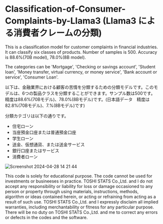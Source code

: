 # Classification-of-Consumer-Complaints-by-Llama3 (Llama3 による消費者クレームの分類)


This is a classification model for customer complaints in financial industries. It can classify six classes of products. Number of samples is 500. Accuracy is 88.6%(70B model), 78.0%(8B model).

The categories can be 'Mortgage', 'Checking or savings account', 'Student loan', 'Money transfer, virtual currency, or money service', 'Bank account or service', 'Consumer Loan'.


以下は、金融業界における顧客の苦情を分類するための分類モデルです。このモデルは、6つの製品クラスを分類することができます。サンプル数は500です。精度は88.6%(70Bモデル)、78.0%(8Bモデル)です。(日本語データ　精度は82.8%(70Bモデル)、7.%(8Bモデル)です)


分類カテゴリは以下の通りです。
- 住宅ローン
- 当座預金口座または普通預金口座
- 学生ローン
- 送金、仮想通貨、または送金サービス
- 銀行口座またはサービス
- 消費者ローン




![Screenshot 2024-04-28 14 21 44](https://github.com/TOSHISTATS/Classification-of-Consumer-Complaints-by-Llama3/assets/28681557/bd1b7930-d129-4055-ae16-b4b93ecdb4b7)






This code is solely for educational purpose. The code cannot be used for investments or busineeses in practice. TOSHI STATS Co.,Ltd. and I do not accept any responsibility or liability for loss or damage occasioned to any person or property through using materials, instructions, methods, algorithm or ideas contained herein, or acting or refraining from acting as a result of such use. TOSHI STATS Co.,Ltd. and I expressly disclaim all implied warranties, including merchantability or fitness for any particular purpose. There will be no duty on TOSHI STATS Co.,Ltd. and me to correct any errors or defects in the codes and the software.
